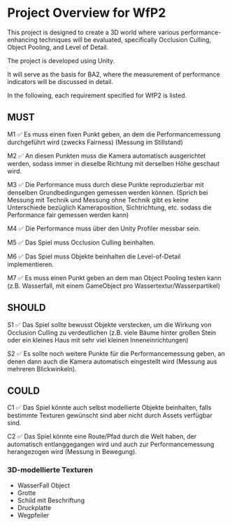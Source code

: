 # Project Overview for WfP2
This project is designed to create a 3D world where various performance-enhancing techniques will be evaluated, specifically Occlusion Culling, Object Pooling, and Level of Detail. 

The project is developed using Unity.

It will serve as the basis for BA2, where the measurement of performance indicators will be discussed in detail.

In the following, each requirement specified for WfP2 is listed.

## MUST
M1 ✅ Es muss einen fixen Punkt geben, an dem die Performancemessung durchgeführt wird (zwecks Fairness) (Messung im Stillstand)

M2 ✅ An diesen Punkten muss die Kamera automatisch ausgerichtet werden, sodass immer in dieselbe Richtung mit derselben Höhe geschaut wird.

M3 ✅ Die Performance muss durch diese Punkte reproduzierbar mit denselben Grundbedingungen gemessen werden können. (Sprich bei Messung mit Technik und Messung ohne Technik gibt es keine Unterschiede bezüglich Kameraposition, Sichtrichtung, etc. sodass die Performance fair gemessen werden kann)

M4 ✅ Die Performance muss über den Unity Profiler messbar sein.

M5 ✅ Das Spiel muss Occlusion Culling beinhalten.

M6 ✅ Das Spiel muss Objekte beinhalten die Level-of-Detail implementieren.

M7 ✅ Es muss einen Punkt geben an dem man Object Pooling testen kann (z.B. Wasserfall, mit einem GameObject pro Wassertextur/Wasserpartikel)

## SHOULD
S1 ✅ Das Spiel sollte bewusst Objekte verstecken, um die Wirkung von Occlusion Culling zu verdeutlichen (z.B. viele Bäume hinter großen Stein oder ein kleines Haus mit sehr viel kleinen Inneneinrichtungen)

S2 ✅ Es sollte noch weitere Punkte für die Performancemessung geben, an denen dann auch die Kamera automatisch eingestellt wird (Messung aus mehreren Blickwinkeln).

## COULD
C1 ✅ Das Spiel könnte auch selbst modellierte Objekte beinhalten, falls bestimmte Texturen gewünscht sind aber nicht durch Assets verfügbar sind.

C2 ✅ Das Spiel könnte eine Route/Pfad durch die Welt haben, der automatisch entlanggegangen wird und auch zur Performancemessung herangezogen wird (Messung in Bewegung).

### 3D-modellierte Texturen
* WasserFall Object
* Grotte
* Schild mit Beschriftung
* Druckplatte
* Wegpfeiler
